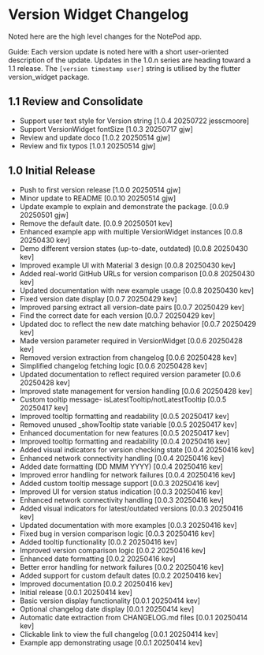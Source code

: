 # Version Widget Changelog

Noted here are the high level changes for the NotePod app.

Guide: Each version update is noted here with a short user-oriented
description of the update. Updates in the 1.0.n series are heading
toward a 1.1 release. The `[version timestamp user]` string is
utilised by the flutter version_widget package.

## 1.1 Review and Consolidate

- Support user text style for Version string [1.0.4 20250722 jesscmoore]
- Support VersionWidget fontSize [1.0.3 20250717 gjw]
- Review and update doco [1.0.2 20250514 gjw]
- Review and fix typos [1.0.1 20250514 gjw]

## 1.0 Initial Release

- Push to first version release [1.0.0 20250514 gjw]
- Minor update to README [0.0.10 20250514 gjw]
- Update example to explain and demonstrate the package. [0.0.9 20250501 gjw]
- Remove the default date. [0.0.9 20250501 kev]
- Enhanced example app with multiple VersionWidget instances [0.0.8 20250430 kev]
- Demo different version states (up-to-date, outdated) [0.0.8 20250430 kev]
- Improved example UI with Material 3 design [0.0.8 20250430 kev]
- Added real-world GitHub URLs for version comparison [0.0.8 20250430 kev]
- Updated documentation with new example usage [0.0.8 20250430 kev]
- Fixed version date display [0.0.7 20250429 kev]
- Improved parsing extract all version-date pairs [0.0.7 20250429 kev]
- Find the correct date for each version [0.0.7 20250429 kev]
- Updated doc to reflect the new date matching behavior [0.0.7 20250429 kev]
- Made version parameter required in VersionWidget [0.0.6 20250428 kev]
- Removed version extraction from changelog [0.0.6 20250428 kev]
- Simplified changelog fetching logic [0.0.6 20250428 kev]
- Updated documentation to reflect required version parameter [0.0.6 20250428 kev]
- Improved state management for version handling [0.0.6 20250428 kev]
- Custom tooltip message- isLatestTooltip/notLatestTooltip [0.0.5 20250417 kev]
- Improved tooltip formatting and readability [0.0.5 20250417 kev]
- Removed unused _showTooltip state variable [0.0.5 20250417 kev]
- Enhanced documentation for new features [0.0.5 20250417 kev]
- Improved tooltip formatting and readability [0.0.4 20250416 kev]
- Added visual indicators for version checking state [0.0.4 20250416 kev]
- Enhanced network connectivity handling [0.0.4 20250416 kev]
- Added date formatting (DD MMM YYYY) [0.0.4 20250416 kev]
- Improved error handling for network failures [0.0.4 20250416 kev]
- Added custom tooltip message support [0.0.3 20250416 kev]
- Improved UI for version status indication [0.0.3 20250416 kev]
- Enhanced network connectivity handling [0.0.3 20250416 kev]
- Added visual indicators for latest/outdated versions [0.0.3 20250416 kev]
- Updated documentation with more examples [0.0.3 20250416 kev]
- Fixed bug in version comparison logic [0.0.3 20250416 kev]
- Added tooltip functionality [0.0.2 20250416 kev]
- Improved version comparison logic [0.0.2 20250416 kev]
- Enhanced date formatting [0.0.2 20250416 kev]
- Better error handling for network failures [0.0.2 20250416 kev]
- Added support for custom default dates [0.0.2 20250416 kev]
- Improved documentation [0.0.2 20250416 kev]
- Initial release  [0.0.1 20250414 kev]
- Basic version display functionality [0.0.1 20250414 kev]
- Optional changelog date display [0.0.1 20250414 kev]
- Automatic date extraction from CHANGELOG.md files [0.0.1 20250414 kev]
- Clickable link to view the full changelog [0.0.1 20250414 kev]
- Example app demonstrating usage [0.0.1 20250414 kev]

